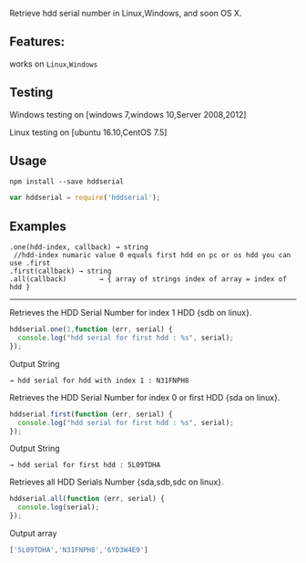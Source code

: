Retrieve hdd serial number in Linux,Windows, and soon OS X.

**Features:**
-----
works on `Linux`,`Windows`

Testing
-----
Windows testing on [windows 7,windows 10,Server 2008,2012]

Linux testing on [ubuntu 16.10,CentOS 7.5]

Usage
-----

```
npm install --save hddserial
```

```JavaScript
var hddserial = require('hddserial');
```
Examples
--------------
     
    .one(hdd-index, callback) → string 
     //hdd-index numaric value 0 equals first hdd on pc or os hdd you can use .first
    .first(callback) → string  
    .all(callback)        → { array of strings index of array = index of hdd }

---
Retrieves the HDD Serial Number for index 1 HDD {sdb on linux}.

```JavaScript
hddserial.one(1,function (err, serial) {
  console.log("hdd serial for first hdd : %s", serial);  
});
```
Output String
```
→ hdd serial for hdd with index 1 : N31FNPH8
```
Retrieves the HDD Serial Number  for index 0 or first HDD {sda on linux}.
```JavaScript
hddserial.first(function (err, serial) {
  console.log("hdd serial for first hdd : %s", serial);  
});
```
Output String
```
→ hdd serial for first hdd : 5L09TDHA
```
Retrieves all HDD Serials Number {sda,sdb,sdc on linux}.

```JavaScript
hddserial.all(function (err, serial) {
  console.log(serial);  
});
```
Output array
```JavaScript
['5L09TDHA','N31FNPH8','6YD3W4E9']
```
